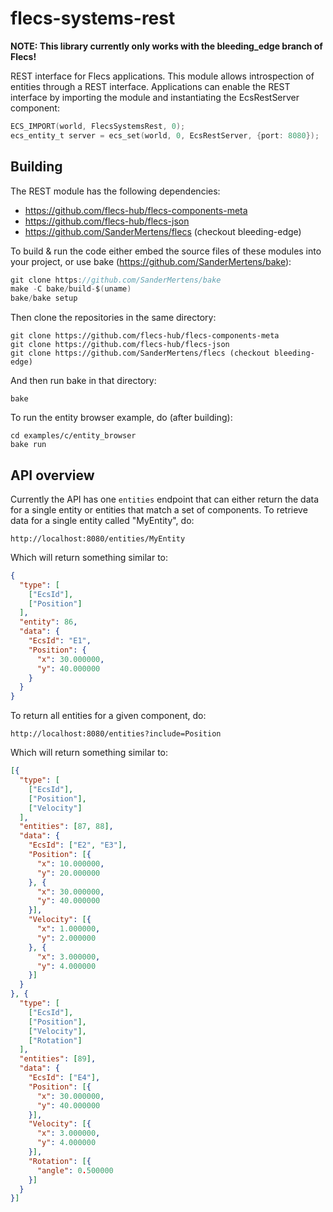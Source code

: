 # flecs-systems-rest
**NOTE: This library currently only works with the bleeding_edge branch of Flecs!**

REST interface for Flecs applications. This module allows introspection of entities through a REST interface. Applications can enable the REST interface by importing the module and instantiating the EcsRestServer component:

```c
ECS_IMPORT(world, FlecsSystemsRest, 0);
ecs_entity_t server = ecs_set(world, 0, EcsRestServer, {port: 8080});
```

## Building
The REST module has the following dependencies:

- https://github.com/flecs-hub/flecs-components-meta
- https://github.com/flecs-hub/flecs-json
- https://github.com/SanderMertens/flecs (checkout bleeding-edge)

To build & run the code either embed the source files of these modules into your project, or use bake (https://github.com/SanderMertens/bake):

```c
git clone https://github.com/SanderMertens/bake
make -C bake/build-$(uname)
bake/bake setup
```

Then clone the repositories in the same directory:
```
git clone https://github.com/flecs-hub/flecs-components-meta
git clone https://github.com/flecs-hub/flecs-json
git clone https://github.com/SanderMertens/flecs (checkout bleeding-edge)
```

And then run bake in that directory:
```
bake
```

To run the entity browser example, do (after building):
```
cd examples/c/entity_browser
bake run
```

## API overview
Currently the API has one `entities` endpoint that can either return the data for a single entity or entities that match a set of components. To retrieve data for a single entity called "MyEntity", do:

```
http://localhost:8080/entities/MyEntity
```

Which will return something similar to:

```json
{
  "type": [
    ["EcsId"],
    ["Position"]
  ],
  "entity": 86,
  "data": {
    "EcsId": "E1",
    "Position": {
      "x": 30.000000,
      "y": 40.000000
    }
  }
}
```

To return all entities for a given component, do:

```
http://localhost:8080/entities?include=Position
```

Which will return something similar to:

```json
[{
  "type": [
    ["EcsId"],
    ["Position"],
    ["Velocity"]
  ],
  "entities": [87, 88],
  "data": {
    "EcsId": ["E2", "E3"],
    "Position": [{
      "x": 10.000000,
      "y": 20.000000
    }, {
      "x": 30.000000,
      "y": 40.000000
    }],
    "Velocity": [{
      "x": 1.000000,
      "y": 2.000000
    }, {
      "x": 3.000000,
      "y": 4.000000
    }]
  }
}, {
  "type": [
    ["EcsId"],
    ["Position"],
    ["Velocity"],
    ["Rotation"]
  ],
  "entities": [89],
  "data": {
    "EcsId": ["E4"],
    "Position": [{
      "x": 30.000000,
      "y": 40.000000
    }],
    "Velocity": [{
      "x": 3.000000,
      "y": 4.000000
    }],
    "Rotation": [{
      "angle": 0.500000
    }]
  }
}]
```



